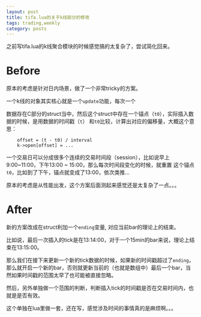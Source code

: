 ```yaml
---
layout: post
title: tifa.lua的关于k线部分的修改
tags: trading,weekly
category: posts
---
```


之前写tifa.lua的k线聚合模块的时候感觉搞的太复杂了，尝试简化回来。

# Before

原本的考虑是针对日内场景，做了一个非常tricky的方案。

一个k线的对象其实核心就是一个`update`功能，每次一个

数据存在C部分的struct当中，然后这个struct中存在一个锚点（`t0`），实际插入数据的时候，是用数据的时间戳（`t`）
和`t0`比较，计算出对应的偏移量，大概这个意思：

```
    offset = (t - t0) / interval
    k->open[offset] = ...
```

一个交易日可以分成很多个连续的交易时间段（session），比如说早上9:00~11:00，下午13:00 ~ 15:00，那么每次时间段变化的时候，就重置
这个锚点`t0`，比如到了下午，锚点就变成了13:00，依次类推...

原本的考虑是从性能出发，这个方案后面测起来感觉还是太复杂了一点。。。

# After

新的方案改成在struct利加一个`ending`变量, 对应当前bar的理论上的结束。

比如说，最后一次插入的tick是在13:14:00，对于一个15min的bar来说，理论上结束在13:15:00。

那么我们在接下来更新一个新的tick数据的时候，如果新的时间戳超过了`ending`，那么就开启一个新的bar，否则就更新当前的（也就是数组中）最后一个bar，当然如果时间戳的范围太早了也可能被直接忽略。

然后，另外单独做一个范围的判断，判断插入tick的时间戳是否在交易时间内，也就是是否有效。

这个单独在lua里做一套，还在写，感觉涉及时间的事情真的是麻烦啊。。。